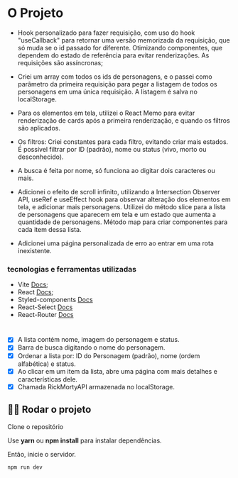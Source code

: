 # O Projeto

- Hook personalizado para fazer requisição, com uso do hook "useCallback" para retornar uma versão memorizada da requisição, que só muda se o id passado for diferente. 
Otimizando componentes, que dependem do estado de referência para evitar renderizações. As requisições são assíncronas;

- Criei um array com todos os ids de personagens, e o passei como parâmetro da primeira requisição para pegar a listagem de todos os personagens em uma única requisição. A listagem é salva no localStorage. 

- Para os elementos em tela, utilizei o React Memo para evitar renderização de cards após a primeira renderização, e quando os filtros são aplicados.

- Os filtros: Criei constantes para cada filtro, evitando criar mais estados. É possível filtrar por ID (padrão), nome ou status (vivo, morto ou desconhecido).
- A busca é feita por nome, só funciona ao digitar dois caracteres ou mais.

- Adicionei o efeito de scroll infinito, utilizando a Intersection Observer API, useRef e useEffect hook para observar alteração dos elementos em tela, e adicionar mais personagens. Utilizei do método slice para a lista de personagens que aparecem em tela e um estado que aumenta a quantidade de personagens. Método map para criar componentes para cada item dessa lista.

- Adicionei uma página personalizada de erro ao entrar em uma rota inexistente.

### tecnologias e ferramentas utilizadas

- Vite <a href="https://vitejs.dev/guide/" rel="noopener noreferrer">Docs</a>;
- React <a href="https://reactjs.org/docs/getting-started.html" rel="noopener noreferrer">Docs</a>;
- Styled-components <a href="https://styled-components.com/docs" target="_blank" rel="noopener noreferrer">Docs</a>
- React-Select <a href="https://react-select.com/home" rel="noopener noreferrer">Docs</a>
- React-Router <a href="https://reactrouter.com/" rel="noopener noreferrer">Docs</a>
#
- [x] A lista contém nome, imagem do personagem e status.
- [x] Barra de busca digitando o nome do personagem.
- [x] Ordenar a lista por: ID do Personagem (padrão), nome (ordem alfabética) e status.
- [x] Ao clicar em um item da lista, abre uma página com mais detalhes e características dele.
- [x] Chamada RickMortyAPI armazenada no localStorage.

## 🏃‍♂️ Rodar o projeto

Clone o repositório

Use **yarn** ou **npm install** para instalar dependências.

Então, inicie o servidor.

```cl
npm run dev
```
